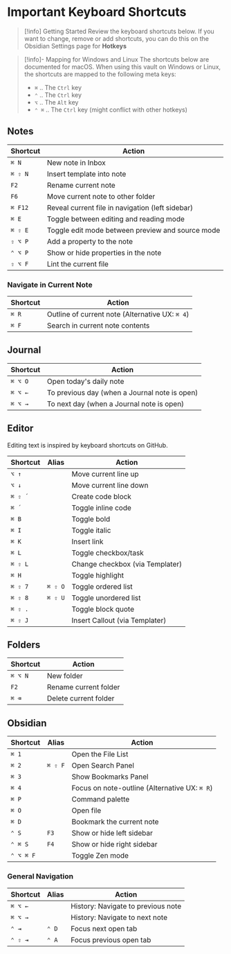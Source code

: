 # Important Keyboard Shortcuts

> [!info] Getting Started
> Review the keyboard shortcuts below. If you want to change, remove or add shortcuts, you can do this on the Obsidian Settings page for **Hotkeys**

> [!info]- Mapping for Windows and Linux
> The shortcuts below are documented for macOS. When using this vault on Windows or Linux, the shortcuts are mapped to the following meta keys:
>
> - `⌘` .. The `Ctrl` key
> - `⌃` .. The `Ctrl` key
> - `⌥` .. The `Alt` key
> - `⌃ ⌘` .. The `Ctrl` key (might conflict with other hotkeys)

## Notes

| Shortcut | Action                                           |
| -------- | ------------------------------------------------ |
| `⌘ N`    | New note in Inbox                                |
| `⌘ ⇧ N`  | Insert template into note                        |
| `F2`     | Rename current note                              |
| `F6`     | Move current note to other folder                |
| `⌘ F12`  | Reveal current file in navigation (left sidebar) |
| `⌘ E`    | Toggle between editing and reading mode          |
| `⌘ ⇧ E`  | Toggle edit mode between preview and source mode |
| `⇧ ⌥ P`  | Add a property to the note                       |
| `⌃ ⌥ P`  | Show or hide properties in the note              |
| `⇧ ⌥ F`  | Lint the current file                            |

### Navigate in Current Note

| Shortcut | Action                                          |
| -------- | ----------------------------------------------- |
| `⌘ R`    | Outline of current note (Alternative UX: `⌘ 4`) |
| `⌘ F`    | Search in current note contents                 |

## Journal

| Shortcut | Action                                        |
| -------- | --------------------------------------------- |
| `⌘ ⌥ O`  | Open today's daily note                       |
| `⌘ ⌥ ←`  | To previous day (when a Journal note is open) |
| `⌘ ⌥ →`  | To next day (when a Journal note is open)     |

## Editor

Editing text is inspired by keyboard shortcuts on GitHub.

| Shortcut | Alias   | Action                          |
| -------- | ------- | ------------------------------- |
| `⌥ ↑`    |         | Move current line up            |
| `⌥ ↓`    |         | Move current line down          |
| `⌘ ⇧ ´`  |         | Create code block               |
| `⌘ ´`    |         | Toggle inline code              |
| `⌘ B`    |         | Toggle bold                     |
| `⌘ I`    |         | Toggle italic                   |
| `⌘ K`    |         | Insert link                     |
| `⌘ L`    |         | Toggle checkbox/task            |
| `⌘ ⇧ L`  |         | Change checkbox (via Templater) |
| `⌘ H`    |         | Toggle highlight                |
| `⌘ ⇧ 7`  | `⌘ ⇧ O` | Toggle ordered list             |
| `⌘ ⇧ 8`  | `⌘ ⇧ U` | Toggle unordered list           |
| `⌘ ⇧ .`  |         | Toggle block quote              |
| `⌘ ⇧ J`  |         | Insert Callout (via Templater)  |

## Folders

| Shortcut | Action                |
| -------- | --------------------- |
| `⌘ ⌥ N`  | New folder            |
| `F2`     | Rename current folder |
| `⌘ ⌫`    | Delete current folder |

## Obsidian

| Shortcut  | Alias   | Action                                        |
| --------- | ------- | --------------------------------------------- |
| `⌘ 1`     |         | Open the File List                            |
| `⌘ 2`     | `⌘ ⇧ F` | Open Search Panel                             |
| `⌘ 3`     |         | Show Bookmarks Panel                          |
| `⌘ 4`     |         | Focus on note-outline (Alternative UX: `⌘ R`) |
| `⌘ P`     |         | Command palette                               |
| `⌘ O`     |         | Open file                                     |
| `⌘ D`     |         | Bookmark the current note                     |
| `⌃ S`     | `F3`    | Show or hide left sidebar                     |
| `⌃ ⌘ S`   | `F4`    | Show or hide right sidebar                    |
| `⌃ ⌥ ⌘ F` |         | Toggle Zen mode                               |

### General Navigation

| Shortcut | Alias | Action                             |
| -------- | ----- | ---------------------------------- |
| `⌘ ⌥ ←`  |       | History: Navigate to previous note |
| `⌘ ⌥ →`  |       | History: Navigate to next note     |
| `⌃ ⇥`    | `⌃ D` | Focus next open tab                |
| `⌃ ⇧ ⇥`  | `⌃ A` | Focus previous open tab            |
